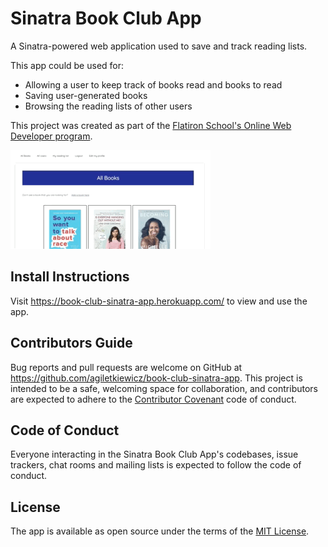 # Sinatra Book Club App


A Sinatra-powered web application used to save and track reading lists.

This app could be used for:
* Allowing a user to keep track of books read and books to read
* Saving user-generated books
* Browsing the reading lists of other users

This project was created as part of the [Flatiron School's Online Web Developer program](https://flatironschool.com/).

![](book-club.gif)

## Install Instructions

Visit https://book-club-sinatra-app.herokuapp.com/ to view and use the app.


## Contributors Guide

Bug reports and pull requests are welcome on GitHub at https://github.com/agiletkiewicz/book-club-sinatra-app. This project is intended to be a safe, welcoming space for collaboration, and contributors are expected to adhere to the [Contributor Covenant](http://contributor-covenant.org) code of conduct.

## Code of Conduct

Everyone interacting in the Sinatra Book Club App's codebases, issue trackers, chat rooms and mailing lists is expected to follow the code of conduct.

## License

The app is available as open source under the terms of the [MIT License](https://opensource.org/licenses/MIT).
